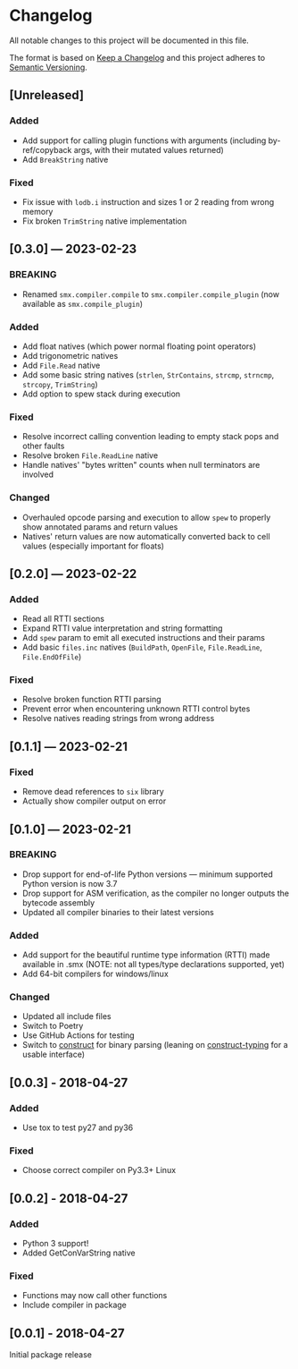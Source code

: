 # Changelog
All notable changes to this project will be documented in this file.

The format is based on [Keep a Changelog](http://keepachangelog.com/en/1.0.0/)
and this project adheres to [Semantic Versioning](http://semver.org/spec/v2.0.0.html).


## [Unreleased]
### Added
 - Add support for calling plugin functions with arguments (including by-ref/copyback args, with their mutated values returned)
 - Add `BreakString` native

### Fixed
 - Fix issue with `lodb.i` instruction and sizes 1 or 2 reading from wrong memory
 - Fix broken `TrimString` native implementation


## [0.3.0] — 2023-02-23
### BREAKING
 - Renamed `smx.compiler.compile` to `smx.compiler.compile_plugin` (now available as `smx.compile_plugin`)

### Added
 - Add float natives (which power normal floating point operators)
 - Add trigonometric natives
 - Add `File.Read` native
 - Add some basic string natives (`strlen`, `StrContains`, `strcmp`, `strncmp`, `strcopy`, `TrimString`)
 - Add option to spew stack during execution

### Fixed
 - Resolve incorrect calling convention leading to empty stack pops and other faults
 - Resolve broken `File.ReadLine` native
 - Handle natives' "bytes written" counts when null terminators are involved

### Changed
 - Overhauled opcode parsing and execution to allow `spew` to properly show annotated params and return values
 - Natives' return values are now automatically converted back to cell values (especially important for floats)


## [0.2.0] — 2023-02-22
### Added
 - Read all RTTI sections
 - Expand RTTI value interpretation and string formatting
 - Add `spew` param to emit all executed instructions and their params
 - Add basic `files.inc` natives (`BuildPath`, `OpenFile`, `File.ReadLine`, `File.EndOfFile`)

### Fixed
 - Resolve broken function RTTI parsing
 - Prevent error when encountering unknown RTTI control bytes
 - Resolve natives reading strings from wrong address


## [0.1.1] — 2023-02-21
### Fixed
 - Remove dead references to `six` library
 - Actually show compiler output on error


## [0.1.0] — 2023-02-21
### BREAKING
 - Drop support for end-of-life Python versions — minimum supported Python version is now 3.7
 - Drop support for ASM verification, as the compiler no longer outputs the bytecode assembly
 - Updated all compiler binaries to their latest versions

### Added
 - Add support for the beautiful runtime type information (RTTI) made available in .smx (NOTE: not all types/type declarations supported, yet)
 - Add 64-bit compilers for windows/linux

### Changed
 - Updated all include files
 - Switch to Poetry
 - Use GitHub Actions for testing
 - Switch to [construct](https://construct.readthedocs.io/en/latest/) for binary parsing (leaning on [construct-typing](https://github.com/timrid/construct-typing) for a usable interface)


## [0.0.3] - 2018-04-27
### Added
 - Use tox to test py27 and py36

### Fixed
 - Choose correct compiler on Py3.3+ Linux


## [0.0.2] - 2018-04-27
### Added
 - Python 3 support!
 - Added GetConVarString native

### Fixed
 - Functions may now call other functions
 - Include compiler in package


## [0.0.1] - 2018-04-27
Initial package release
